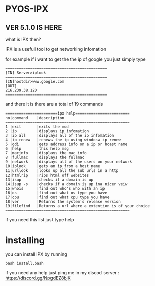 # PYOS-IPX

## VER 5.1.0 IS HERE

what is IPX then?

IPX is a usefull tool to get networking infomation

for example if i want to get the the ip of google you just simply type

```
=============================================
[IN] Server>iplook
=============================================
[IN]hostdir>www.google.com
[OUT]
216.239.38.120
=============================================
```

and there it is there are a total of 19 commands 

```
=======================ipx help========================
no|command    |description
=======================================================
1 |exit       |exits the mod
2 |ip         |displays ip infomation
3 |ip all     |displays all of the ip infomation
4 |ip renew   |renews the ip using windosw ip renew
5 |gdi        |gets address info on a ip or hoast name
6 |help       |this help msg
7 |macinfo    |displays the mac info
8 |fullmac    |displays the fullmac
9 |network    |displays all of the users on your network
10|iplook     |gets an ip from a host name
11|urllook    |looks up all the sub urls in a http   
12|htmlrip    |rips html off websites    
13|isup       |checks if a domain is up
14|isup -s    |checks if a domain is up ina nicer veiw
15|whois      |find out who's who with an ip
16|os         |find out what os type you have
17|cpu        |find out what cpu type you have
18|ver        |Returns the system's release version
19|filefind   |Returns a url where a extention is of your choice
=======================================================

```

if you need this list just type help

# installing

you can install IPX by running

`bash install.bash`


if you need any help just ping me in my discod server : https://discord.gg/NpgdEZ8bjK



